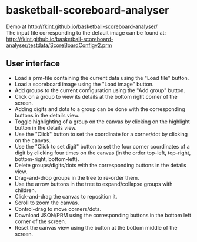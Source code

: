 basketball-scoreboard-analyser
==============================

Demo at http://fkint.github.io/basketball-scoreboard-analyser/ <br>
The input file corresponding to the default image can be found at: http://fkint.github.io/basketball-scoreboard-analyser/testdata/ScoreBoardConfigv2.prm

<h2>User interface</h2>
<ul>
<li>Load a prm-file containing the current data using the "Load file" button.
<li>Load a scoreboard image using the "Load image" button.
<li>Add groups to the current configuration using the "Add group" button.
<li>Click on a group to view its details at the bottom right corner of the screen.
<li>Adding digits and dots to a group can be done with the corresponding buttons in the details view.
<li>Toggle highlighting of a group on the canvas by clicking on the highlight button in the details view.
<li>Use the "Click" button to set the coordinate for a corner/dot by clicking on the canvas.
<li>Use the "Click to set digit" button to set the four corner coordinates of a digit by clicking four times on the canvas (in the order top-left, top-right, bottom-right, bottom-left).
<li>Delete groups/digits/dots with the corresponding buttons in the details view.
<li>Drag-and-drop groups in the tree to re-order them.
<li>Use the arrow buttons in the tree to expand/collapse groups with children.
<li>Click-and-drag the canvas to reposition it.
<li>Scroll to zoom the canvas.
<li>Control-drag to move corners/dots.
<li>Download JSON/PRM using the corresponding buttons in the bottom left corner of the screen.
<li>Reset the canvas view using the button at the bottom middle of the screen.
</ul>



